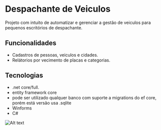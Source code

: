 # Despachante de Veiculos
Projeto com intuito de automatizar e gerenciar a gestão de veiculos para pequenos escritórios de despachante.

## Funcionalidades
- Cadastros de pessoas, veiculos e cidades.
- Relátorios por vecimento de placas e categorias.

## Tecnologias
- .net core/full.
- entity framework core
- pode ser utilizado qualquer banco com suporte a migrations do ef core, porém está versão usa .sqlite
- Winforms
- C#


![Alt text](/relative/menu.jpg?raw=true "Optional Title")
